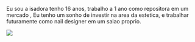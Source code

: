 Eu sou a isadora tenho 16 anos, trabalho a 1 ano como repositora em um mercado ,
Eu tenho um sonho de investir na area da estetica, e trabalhar futuramente como nail designer em um salao proprio.


![](https://tenor.com/pt-BR/view/slay-polish-slay-abselute-slay-borshy-gif-17909456202237277083)
